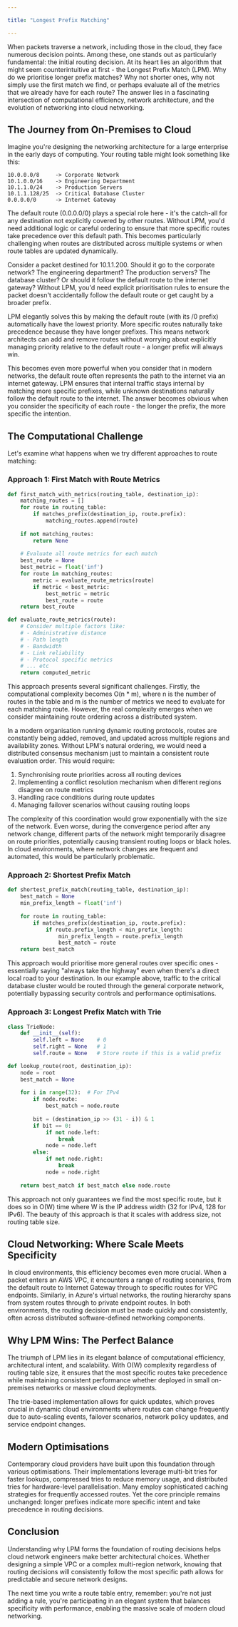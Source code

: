 ```yaml
---

title: "Longest Prefix Matching"

---
```


When packets traverse a network, including those in the cloud, they face numerous decision points. Among these, one stands out as particularly fundamental: the initial routing decision. At its heart lies an algorithm that might seem counterintuitive at first - the Longest Prefix Match (LPM). Why do we prioritise longer prefix matches? Why not shorter ones, why not simply use the first match we find, or perhaps evaluate all of the metrics that we already have for each route? The answer lies in a fascinating intersection of computational efficiency, network architecture, and the evolution of networking into cloud networking.

## The Journey from On-Premises to Cloud

Imagine you're designing the networking architecture for a large enterprise in the early days of computing. Your routing table might look something like this:

```
10.0.0.0/8     -> Corporate Network
10.1.0.0/16    -> Engineering Department
10.1.1.0/24    -> Production Servers
10.1.1.128/25  -> Critical Database Cluster
0.0.0.0/0      -> Internet Gateway
```

The default route (0.0.0.0/0) plays a special role here - it's the catch-all for any destination not explicitly covered by other routes. Without LPM, you'd need additional logic or careful ordering to ensure that more specific routes take precedence over this default path. This becomes particularly challenging when routes are distributed across multiple systems or when route tables are updated dynamically.

Consider a packet destined for 10.1.1.200. Should it go to the corporate network? The engineering department? The production servers? The database cluster? Or should it follow the default route to the internet gateway? Without LPM, you'd need explicit prioritisation rules to ensure the packet doesn't accidentally follow the default route or get caught by a broader prefix.

LPM elegantly solves this by making the default route (with its /0 prefix) automatically have the lowest priority. More specific routes naturally take precedence because they have longer prefixes. This means network architects can add and remove routes without worrying about explicitly managing priority relative to the default route - a longer prefix will always win.

This becomes even more powerful when you consider that in modern networks, the default route often represents the path to the internet via an internet gateway. LPM ensures that internal traffic stays internal by matching more specific prefixes, while unknown destinations naturally follow the default route to the internet. The answer becomes obvious when you consider the specificity of each route - the longer the prefix, the more specific the intention.

## The Computational Challenge

Let's examine what happens when we try different approaches to route matching:

### Approach 1: First Match with Route Metrics
```python
def first_match_with_metrics(routing_table, destination_ip):
    matching_routes = []
    for route in routing_table:
        if matches_prefix(destination_ip, route.prefix):
            matching_routes.append(route)
    
    if not matching_routes:
        return None
    
    # Evaluate all route metrics for each match
    best_route = None
    best_metric = float('inf')
    for route in matching_routes:
        metric = evaluate_route_metrics(route)
        if metric < best_metric:
            best_metric = metric
            best_route = route
    return best_route

def evaluate_route_metrics(route):
    # Consider multiple factors like:
    # - Administrative distance
    # - Path length
    # - Bandwidth
    # - Link reliability
    # - Protocol specific metrics
    # ... etc
    return computed_metric
```

This approach presents several significant challenges. Firstly, the computational complexity becomes O(n * m), where n is the number of routes in the table and m is the number of metrics we need to evaluate for each matching route. However, the real complexity emerges when we consider maintaining route ordering across a distributed system.

In a modern organisation running dynamic routing protocols, routes are constantly being added, removed, and updated across multiple regions and availability zones. Without LPM's natural ordering, we would need a distributed consensus mechanism just to maintain a consistent route evaluation order. This would require:

1. Synchronising route priorities across all routing devices
2. Implementing a conflict resolution mechanism when different regions disagree on route metrics
3. Handling race conditions during route updates
4. Managing failover scenarios without causing routing loops

The complexity of this coordination would grow exponentially with the size of the network. Even worse, during the convergence period after any network change, different parts of the network might temporarily disagree on route priorities, potentially causing transient routing loops or black holes. In cloud environments, where network changes are frequent and automated, this would be particularly problematic.

### Approach 2: Shortest Prefix Match
```python
def shortest_prefix_match(routing_table, destination_ip):
    best_match = None
    min_prefix_length = float('inf')
    
    for route in routing_table:
        if matches_prefix(destination_ip, route.prefix):
            if route.prefix_length < min_prefix_length:
                min_prefix_length = route.prefix_length
                best_match = route
    return best_match
```

This approach would prioritise more general routes over specific ones - essentially saying "always take the highway" even when there's a direct local road to your destination. In our example above, traffic to the critical database cluster would be routed through the general corporate network, potentially bypassing security controls and performance optimisations.

### Approach 3: Longest Prefix Match with Trie
```python
class TrieNode:
    def __init__(self):
        self.left = None    # 0
        self.right = None   # 1
        self.route = None   # Store route if this is a valid prefix

def lookup_route(root, destination_ip):
    node = root
    best_match = None
    
    for i in range(32):  # For IPv4
        if node.route:
            best_match = node.route
        
        bit = (destination_ip >> (31 - i)) & 1
        if bit == 0:
            if not node.left:
                break
            node = node.left
        else:
            if not node.right:
                break
            node = node.right
    
    return best_match if best_match else node.route
```

This approach not only guarantees we find the most specific route, but it does so in O(W) time where W is the IP address width (32 for IPv4, 128 for IPv6). The beauty of this approach is that it scales with address size, not routing table size.

## Cloud Networking: Where Scale Meets Specificity

In cloud environments, this efficiency becomes even more crucial. When a packet enters an AWS VPC, it encounters a range of routing scenarios, from the default route to Internet Gateway through to specific routes for VPC endpoints. Similarly, in Azure's virtual networks, the routing hierarchy spans from system routes through to private endpoint routes. In both environments, the routing decision must be made quickly and consistently, often across distributed software-defined networking components.

## Why LPM Wins: The Perfect Balance

The triumph of LPM lies in its elegant balance of computational efficiency, architectural intent, and scalability. With O(W) complexity regardless of routing table size, it ensures that the most specific routes take precedence while maintaining consistent performance whether deployed in small on-premises networks or massive cloud deployments.

The trie-based implementation allows for quick updates, which proves crucial in dynamic cloud environments where routes can change frequently due to auto-scaling events, failover scenarios, network policy updates, and service endpoint changes.

## Modern Optimisations

Contemporary cloud providers have built upon this foundation through various optimisations. Their implementations leverage multi-bit tries for faster lookups, compressed tries to reduce memory usage, and distributed tries for hardware-level parallelisation. Many employ sophisticated caching strategies for frequently accessed routes. Yet the core principle remains unchanged: longer prefixes indicate more specific intent and take precedence in routing decisions.

## Conclusion

Understanding why LPM forms the foundation of routing decisions helps cloud network engineers make better architectural choices. Whether designing a simple VPC or a complex multi-region network, knowing that routing decisions will consistently follow the most specific path allows for predictable and secure network designs.

The next time you write a route table entry, remember: you're not just adding a rule, you're participating in an elegant system that balances specificity with performance, enabling the massive scale of modern cloud networking.